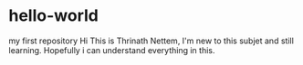 # hello-world
my first repository
Hi
This is Thrinath Nettem, I'm new to this subjet and still learning.
Hopefully i can understand everything in this.
